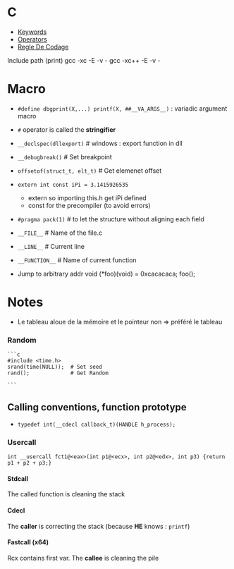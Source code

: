 # C

* [Keywords](Cheat/C-Keywords) 
* [Operators](Cheat/C-Operators)
* [Regle De Codage](C-Regle-De-Codage)

Include path (print)
	gcc -xc -E -v -
	gcc -xc++ -E -v -

# Macro

* `#define dbgprint(X,...) printf(X, ##__VA_ARGS__)` : variadic argument macro
* `#` operator is called the __stringifier__
* `__declspec(dllexport)` 		# windows : export function in dll 
* `__debugbreak()`				# Set breakpoint
* `offsetof(struct_t, elt_t)` 	# Get elemenet offset
* `extern int const iPi = 3.1415926535`
	* extern so importing this.h get iPi defined
	* const for the precompiler (to avoid errors)
* `#pragma pack(1)` 	# to let the structure without aligning each field
* `__FILE__` 		# Name of the file.c
* `__LINE__` 		# Current line
* `__FUNCTION__` 	# Name of current function


* Jump to arbitrary addr
	void (*foo)(void) = 0xcacacaca;
	foo();

# Notes
* Le tableau aloue de la mémoire et le pointeur non => préféré le tableau


### Random
	```c
	#include <time.h>
	srand(time(NULL)); 	# Set seed
	rand();				# Get Random

	```

## Calling conventions, function prototype
* `typedef int(__cdecl callback_t)(HANDLE h_process);`

### Usercall
	int __usercall fct1@<eax>(int p1@<ecx>, int p2@<edx>, int p3) {return p1 + p2 + p3;}
	
#### Stdcall
The called function is cleaning the stack

#### Cdecl
The __caller__ is correcting the stack (because __HE__ knows : `printf`)

#### Fastcall (x64)
Rcx contains first var. The __callee__ is cleaning the pile
